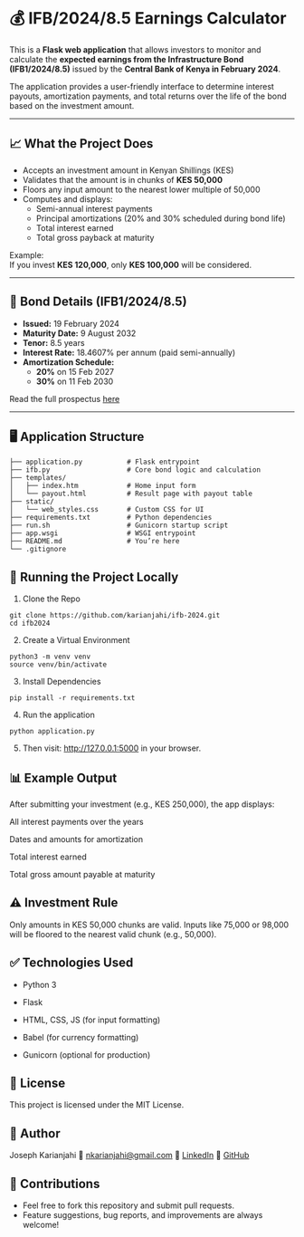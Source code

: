 # 💰 IFB/2024/8.5 Earnings Calculator

This is a **Flask web application** that allows investors to monitor and calculate the **expected earnings from the Infrastructure Bond (IFB1/2024/8.5)** issued by the **Central Bank of Kenya in February 2024**.

The application provides a user-friendly interface to determine interest payouts, amortization payments, and total returns over the life of the bond based on the investment amount.

---

## 📈 What the Project Does

- Accepts an investment amount in Kenyan Shillings (KES)
- Validates that the amount is in chunks of **KES 50,000**
- Floors any input amount to the nearest lower multiple of 50,000
- Computes and displays:
  - Semi-annual interest payments
  - Principal amortizations (20% and 30% scheduled during bond life)
  - Total interest earned
  - Total gross payback at maturity

Example:  
If you invest **KES 120,000**, only **KES 100,000** will be considered.

---

## 🧮 Bond Details (IFB1/2024/8.5)

- **Issued:** 19 February 2024
- **Maturity Date:** 9 August 2032
- **Tenor:** 8.5 years
- **Interest Rate:** 18.4607% per annum (paid semi-annually)
- **Amortization Schedule:**
  - **20%** on 15 Feb 2027
  - **30%** on 11 Feb 2030

Read the full prospectus [here](https://www.centralbank.go.ke/uploads/treasury_bonds_prospectuses/2087959385_February%202024%20IFB1-2024-8.5%20%20DATED%2019-02-2024.pdf)

---

## 🖥️ Application Structure

```plaintext
├── application.py           # Flask entrypoint
├── ifb.py                   # Core bond logic and calculation
├── templates/
│   ├── index.htm            # Home input form
│   └── payout.html          # Result page with payout table
├── static/
│   └── web_styles.css       # Custom CSS for UI
├── requirements.txt         # Python dependencies
├── run.sh                   # Gunicorn startup script
├── app.wsgi                 # WSGI entrypoint
├── README.md                # You’re here
└── .gitignore
```

## 🚀 Running the Project Locally

1. Clone the Repo
```
git clone https://github.com/karianjahi/ifb-2024.git
cd ifb2024
```

2. Create a Virtual Environment
```
python3 -m venv venv
source venv/bin/activate
```

3. Install Dependencies
```
pip install -r requirements.txt
```

4. Run the application
```
python application.py
```

5. Then visit: http://127.0.0.1:5000 in your browser.

## 📊 Example Output
After submitting your investment (e.g., KES 250,000), the app displays:

All interest payments over the years

Dates and amounts for amortization

Total interest earned

Total gross amount payable at maturity

## ⚠️ Investment Rule
Only amounts in KES 50,000 chunks are valid. Inputs like 75,000 or 98,000 will be floored to the nearest valid chunk (e.g., 50,000).

## ✅ Technologies Used
- Python 3

- Flask

- HTML, CSS, JS (for input formatting)

- Babel (for currency formatting)

- Gunicorn (optional for production)

## 📜 License
This project is licensed under the MIT License.

## 👤 Author
Joseph Karianjahi
📧 nkarianjahi@gmail.com
🔗 [LinkedIn](https://www.linkedin.com/in/josephkarianjahinjeri)
🔗 [GitHub](https://github.com/karianjahi)

## 🙌 Contributions
- Feel free to fork this repository and submit pull requests. 
- Feature suggestions, bug reports, and improvements are always welcome!
